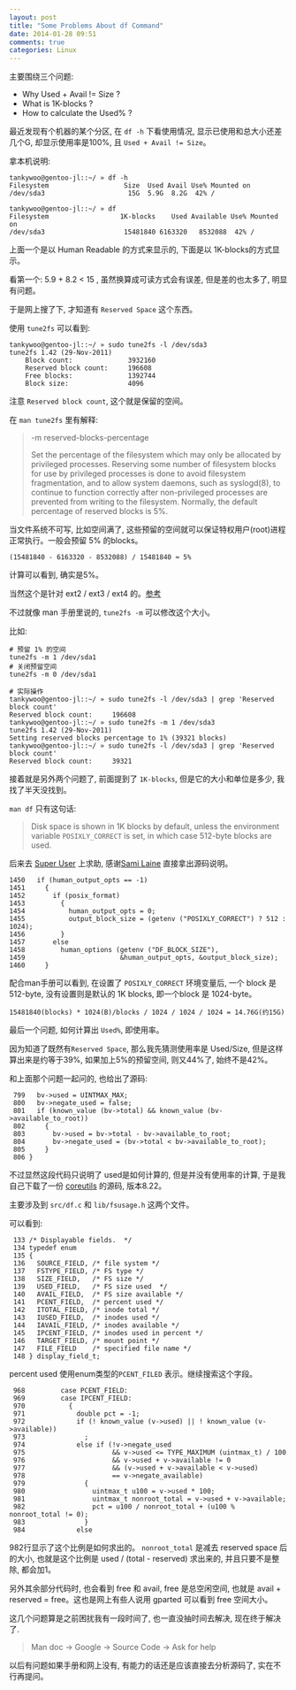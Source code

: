 ```yaml
---
layout: post
title: "Some Problems About df Command"
date: 2014-01-28 09:51
comments: true
categories: Linux
---
```


<!-- more -->

主要围绕三个问题:

* Why Used + Avail != Size ?
* What is 1K-blocks ?
* How to calculate the Used% ?

最近发现有个机器的某个分区, 在 `df -h` 下看使用情况, 显示已使用和总大小还差几个G, 却显示使用率是100%, 且 `Used + Avail != Size`。

拿本机说明:

	tankywoo@gentoo-jl::~/ » df -h
	Filesystem                   Size  Used Avail Use% Mounted on
	/dev/sda3                     15G  5.9G  8.2G  42% /

	tankywoo@gentoo-jl::~/ » df
	Filesystem                  1K-blocks    Used Available Use% Mounted on
	/dev/sda3                    15481840 6163320   8532088  42% /

上面一个是以 Human Readable 的方式来显示的, 下面是以 1K-blocks的方式显示。

看第一个: 5.9 + 8.2 < 15 , 虽然换算成可读方式会有误差, 但是差的也太多了, 明显有问题。

于是网上搜了下, 才知道有 `Reserved Space` 这个东西。

使用 `tune2fs` 可以看到:

	tankywoo@gentoo-jl::~/ » sudo tune2fs -l /dev/sda3
	tune2fs 1.42 (29-Nov-2011)
		Block count:              3932160
		Reserved block count:     196608
		Free blocks:              1392744
		Block size:               4096

注意 `Reserved block count`, 这个就是保留的空间。

在 `man tune2fs` 里有解释:

> -m reserved-blocks-percentage
> 
> Set  the percentage of the filesystem which may only be allocated by privileged processes.   Reserving some number of filesystem blocks for use by privileged processes is done to avoid filesystem fragmentation, and to allow  system  daemons,  such  as  syslogd(8),  to  continue  to function correctly after non-privileged processes are prevented from writing to the filesystem.  Normally, the default percentage of reserved blocks is 5%.

当文件系统不可写, 比如空间满了, 这些预留的空间就可以保证特权用户(root)进程正常执行。一般会预留 5% 的blocks。

	(15481840 - 6163320 - 8532088) / 15481840 ≈ 5%

计算可以看到, 确实是5%。

当然这个是针对 ext2 / ext3 / ext4 的。[参考](http://simpleans.blogspot.jp/2012/10/reserved-blocks-in-linux.html)

不过就像 man 手册里说的, `tune2fs -m` 可以修改这个大小。

比如:

	# 预留 1% 的空间
	tune2fs -m 1 /dev/sda1
	# 关闭预留空间
	tune2fs -m 0 /dev/sda1

	# 实际操作
	tankywoo@gentoo-jl::~/ » sudo tune2fs -l /dev/sda3 | grep 'Reserved block count'
	Reserved block count:     196608
	tankywoo@gentoo-jl::~/ » sudo tune2fs -m 1 /dev/sda3
	tune2fs 1.42 (29-Nov-2011)
	Setting reserved blocks percentage to 1% (39321 blocks)
	tankywoo@gentoo-jl::~/ » sudo tune2fs -l /dev/sda3 | grep 'Reserved block count'
	Reserved block count:     39321


接着就是另外两个问题了, 前面提到了 `1K-blocks`, 但是它的大小和单位是多少, 我找了半天没找到。

`man df` 只有这句话:

> Disk space is shown in 1K blocks by default, unless the environment variable `POSIXLY_CORRECT` is set, in which case 512-byte blocks are used.

后来去 [Super User](http://superuser.com/questions/707669/what-is-1k-blocks-in-df-and-how-to-calculate-use-percentage) 上求助, 感谢[Sami Laine](http://superuser.com/users/260419/sami-laine) 直接拿出源码说明。

	1450   if (human_output_opts == -1)
	1451     {
	1452       if (posix_format)
	1453         {
	1454           human_output_opts = 0;
	1455           output_block_size = (getenv ("POSIXLY_CORRECT") ? 512 : 1024);
	1456         }
	1457       else
	1458         human_options (getenv ("DF_BLOCK_SIZE"),
	1459                        &human_output_opts, &output_block_size);
	1460     }

配合man手册可以看到, 在设置了 `POSIXLY_CORRECT` 环境变量后, 一个 block 是 512-byte, 没有设置则是默认的 1K blocks, 即一个block 是 1024-byte。

	15481840(blocks) * 1024(B)/blocks / 1024 / 1024 / 1024 = 14.76G(约15G)

最后一个问题, 如何计算出 `Used%`, 即使用率。

因为知道了既然有`Reserved Space`, 那么我先猜测使用率是 Used/Size, 但是这样算出来是约等于39%, 如果加上5%的预留空间, 则又44%了, 始终不是42%。

和上面那个问题一起问的, 也给出了源码:

	 799   bv->used = UINTMAX_MAX;
	 800   bv->negate_used = false;
	 801   if (known_value (bv->total) && known_value (bv->available_to_root))
	 802     {
	 803       bv->used = bv->total - bv->available_to_root;
	 804       bv->negate_used = (bv->total < bv->available_to_root);
	 805     }
	 806 }

不过显然这段代码只说明了 used是如何计算的, 但是并没有使用率的计算, 于是我自己下载了一份 [coreutils](http://www.gnu.org/software/coreutils/) 的源码, 版本8.22。

主要涉及到 `src/df.c` 和 `lib/fsusage.h` 这两个文件。

可以看到:

	 133 /* Displayable fields.  */
	 134 typedef enum
	 135 {
	 136   SOURCE_FIELD, /* file system */
	 137   FSTYPE_FIELD, /* FS type */
	 138   SIZE_FIELD,   /* FS size */
	 139   USED_FIELD,   /* FS size used  */
	 140   AVAIL_FIELD,  /* FS size available */
	 141   PCENT_FIELD,  /* percent used */
	 142   ITOTAL_FIELD, /* inode total */
	 143   IUSED_FIELD,  /* inodes used */
	 144   IAVAIL_FIELD, /* inodes available */
	 145   IPCENT_FIELD, /* inodes used in percent */
	 146   TARGET_FIELD, /* mount point */
	 147   FILE_FIELD    /* specified file name */
	 148 } display_field_t;

percent used 使用enum类型的`PCENT_FILED` 表示。继续搜索这个字段。

	 968         case PCENT_FIELD:
	 969         case IPCENT_FIELD:
	 970           {
	 971             double pct = -1;
	 972             if (! known_value (v->used) || ! known_value (v->available))
	 973               ;
	 974             else if (!v->negate_used
	 975                      && v->used <= TYPE_MAXIMUM (uintmax_t) / 100
	 976                      && v->used + v->available != 0
	 977                      && (v->used + v->available < v->used)
	 978                      == v->negate_available)
	 979               {
	 980                 uintmax_t u100 = v->used * 100;
	 981                 uintmax_t nonroot_total = v->used + v->available;
	 982                 pct = u100 / nonroot_total + (u100 % nonroot_total != 0);
	 983               }
	 984             else

982行显示了这个比例是如何求出的。 `nonroot_total` 是减去 reserved space 后的大小, 也就是这个比例是 used / (total - reserved) 求出来的, 并且只要不是整除, 都会加1。

另外其余部分代码时, 也会看到 free 和 avail, free 是总空闲空间, 也就是 avail + reserved = free。这也是网上有些人说用 gparted 可以看到 free 空间大小。

这几个问题算是之前困扰我有一段时间了, 也一直没抽时间去解决, 现在终于解决了.

> Man doc -> Google -> Source Code -> Ask for help

以后有问题如果手册和网上没有, 有能力的话还是应该直接去分析源码了, 实在不行再提问。
